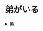 # 弟がいる  
<details>
<summary>弟</summary>
1. 赤い帽子を好む  <br>
2. バナナが好き  <br>
3. ピーナッツを投げる  <br>
</details>
